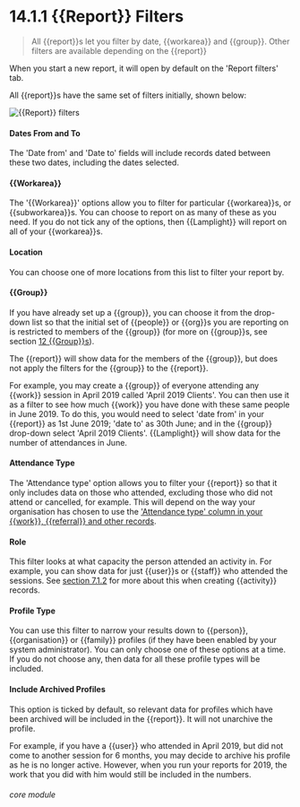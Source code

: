 # 14.1.1 <i class="fa fa-chart-line"></i>  {{Report}} Filters

> All {{report}}s let you filter by date, {{workarea}} and {{group}}. Other filters are available depending on the {{report}}



When you start a new report, it will open by default on the 'Report filters' tab.

All {{report}}s have the same set of filters initially, shown below:

![{{Report}} filters](13.1.1a.png)


#### Dates From and To
The 'Date from' and 'Date to' fields will include records dated between these two dates, including the dates selected.

#### {{Workarea}}
The '{{Workarea}}' options allow you to filter for particular {{workarea}}s, or {{subworkarea}}s. You can choose to report on as many of these as you need. If you do not tick any of the options, then {{Lamplight}} will report on all of your {{workarea}}s.

#### Location
You can choose one of more locations from this list to filter your report by.  

#### {{Group}}
If you have already set up a {{group}}, you can choose it from the drop-down list so that the initial set of {{people}} or {{org}}s you are reporting on is restricted to members of the {{group}} (for more on {{group}}s, see section [12  {{Group}}s](/help/index/p/12)). 

The {{report}} will show data for the members of the {{group}}, but does not apply the filters for the {{group}} to the {{report}}.

For example, you may create a {{group}} of everyone attending any {{work}} session in April 2019 called 'April 2019 Clients'. You can then use it as a filter to see how much {{work}} you have done with these same people in June 2019. To do this, you would need to select 'date from' in your {{report}} as 1st June 2019; 'date to' as 30th June; and in the {{group}} drop-down select 'April 2019 Clients'. {{Lamplight}} will show data for the number of attendances in June.

#### Attendance Type
The 'Attendance type' option allows you to filter your {{report}} so that it only includes data on those who attended, excluding those who did not attend or cancelled, for example. This will depend on the way your organisation has chosen to use the ['Attendance type' column in your {{work}}, {{referral}} and other records](/help/index/p/7.1.2).

#### Role
This filter looks at what capacity the person attended an activity in. For example, you can show data for just {{user}}s or {{staff}} who attended the sessions.  See [section 7.1.2](/help/index/p/7.1.2) for more about this when creating {{activity}} records.

#### Profile Type
You can use this filter to narrow your results down to {{person}}, {{organisation}} or {{family}} profiles (if they have been enabled by your system administrator). You can only choose one of these options at a time. If you do not choose any, then data for all these profile types will be included.

#### Include Archived Profiles

This option is ticked by default, so relevant data for profiles which have been archived will be included in the {{report}}. It will not unarchive the profile.

For example, if you have a {{user}} who attended in April 2019, but did not come to another session for 6 months, you may decide to archive his profile as he is no longer active. However, when you run your reports for 2019, the work that you did with him would still be included in the numbers.


###### core module


